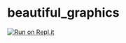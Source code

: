 # beautiful_graphics
[![Run on Repl.it](https://repl.it/badge/github/Arktic0/beautiful_graphics)](https://repl.it/github/Arktic0/beautiful_graphics)